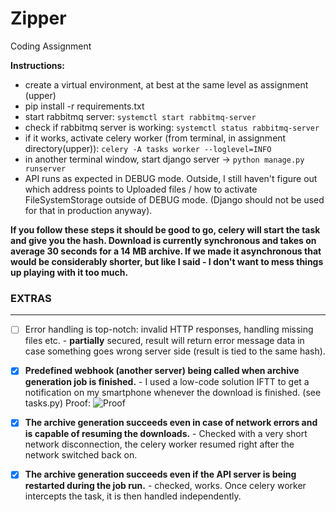 # Zipper
Coding Assignment


**Instructions:**

* create a virtual environment, at best at the same level as assignment (upper)
* pip install -r requirements.txt
* start rabbitmq server: `systemctl start rabbitmq-server`
* check if rabbitmq server is working: `systemctl status rabbitmq-server`
* if it works, activate celery worker (from terminal, in assignment directory(upper)): `celery -A tasks worker --loglevel=INFO`
* in another terminal window, start django server -> `python manage.py runserver`
* API runs as expected in DEBUG mode. Outside, I still haven't figure out which address points to Uploaded files / 
  how to activate FileSystemStorage outside of DEBUG mode. (Django should not be used for that in production anyway).

**If you follow these steps it should be good to go, celery will start the task and give you the hash. 
Download is currently synchronous and takes on average 30 seconds for a 14 MB archive. If we made it asynchronous 
that would be considerably shorter, but like I said - I don't want to mess things up playing with it too much.**


### EXTRAS ###

---------------
- [ ] Error handling is top-notch: invalid HTTP responses, handling missing files
      etc. - **partially** secured, result will return error message data in case something goes wrong server side 
      (result is tied to the same hash).
  
- [x] **Predefined webhook (another server) being called when archive generation
      job is finished.** - I used a low-code solution IFTT to get a notification on my smartphone whenever the 
      download is finished. (see tasks.py)
      Proof: ![Proof](https://i.ibb.co/p170yP7/Screenshot-20210202-184535.png)
  
- [x] **The archive generation succeeds even in case of network errors and is
      capable of resuming the downloads.** - Checked with a very short network disconnection, the celery worker 
      resumed right after the network switched back on.

- [x] **The archive generation succeeds even if the API server is being restarted
      during the job run.** - checked, works. Once celery worker intercepts the task, 
      it is then handled independently.

